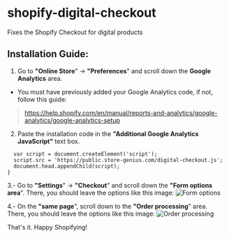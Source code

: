 # shopify-digital-checkout
Fixes the Shopify Checkout for digital products

## Installation Guide:

1. Go to **"Online Store**" -> **"Preferences**" and scroll down the **Google Analytics** area.
* You must have previously added your Google Analytics code, if not, follow this guide:
> https://help.shopify.com/en/manual/reports-and-analytics/google-analytics/google-analytics-setup

2. Paste the installation code in the **"Additional Google Analytics JavaScript"** text box.

```if (window.location.href.indexOf('checkout') > -1) {
  var script = document.createElement('script');
  script.src = 'https://public.store-genius.com/digital-checkout.js';
  document.head.appendChild(script);
}
```

3.- Go to **"Settings**" -> **"Checkout**" and scroll down the **"Form options area**".
There, you should leave the options like this image: 
![Form options](https://public.store-genius.com/digital-form-options.png "Form options")

4.- On the **"same page**", scroll down to the **"Order processing**" area.
There, you should leave the options like this image:
![Order processing](https://public.store-genius.com/digital-order-processing.png "Order processing")

That's it.
Happy Shopifying!
